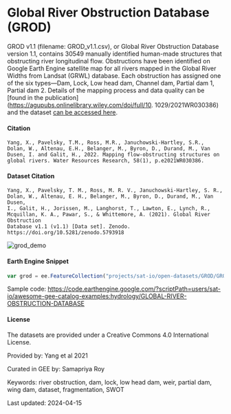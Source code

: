 # Global River Obstruction Database (GROD)

GROD v1.1 (filename: GROD_v1.1.csv), or Global River Obstruction Database version 1.1, contains 30549 manually identified human-made structures that
obstructing river longitudinal flow. Obstructions have been identified on Google Earth Engine satellite map for all rivers mapped in the Global
River Widths from Landsat (GRWL) database. Each obstruction has assigned one of the six types—Dam, Lock, Low head dam, Channel dam, Partial dam 1,
Partial dam 2. Details of the mapping process and data quality can be [found in the publication](https://agupubs.onlinelibrary.wiley.com/doi/full/10.
1029/2021WR030386) and the dataset [can be accessed here](https://zenodo.org/record/5793918).

#### Citation

```
Yang, X., Pavelsky, T.M., Ross, M.R., Januchowski‐Hartley, S.R., Dolan, W., Altenau, E.H., Belanger, M., Byron, D., Durand, M., Van Dusen, I. and Galit, H., 2022. Mapping flow‐obstructing structures on global rivers. Water Resources Research, 58(1), p.e2021WR030386.
```

#### Dataset Citation

```
Yang, X., Pavelsky, T. M., Ross, M. R. V., Januchowski-Hartley, S. R., Dolan, W., Altenau, E. H., Belanger, M., Byron, D., Durand, M., Van Dusen,
I., Galit, H., Jorissen, M., Langhorst, T., Lawton, E., Lynch, R., Mcquillan, K. A., Pawar, S., & Whittemore, A. (2021). Global River Obstruction
Database v1.1 (v1.1) [Data set]. Zenodo. https://doi.org/10.5281/zenodo.5793918
```

![grod_demo](https://github.com/samapriya/awesome-gee-community-datasets/assets/6677629/4c5c1755-13f4-43d2-afc9-7ecc3c9abafe)

#### Earth Engine Snippet

```js
var grod = ee.FeatureCollection("projects/sat-io/open-datasets/GROD/GROD_V11");
```

Sample code: https://code.earthengine.google.com/?scriptPath=users/sat-io/awesome-gee-catalog-examples:hydrology/GLOBAL-RIVER-OBSTRUCTION-DATABASE

#### License

The datasets are provided under a Creative Commons 4.0 International License.

Provided by: Yang et al 2021

Curated in GEE by: Samapriya Roy

Keywords: river obstruction, dam, lock, low head dam, weir, partial dam, wing dam, dataset, fragmentation, SWOT

Last updated: 2024-04-15
